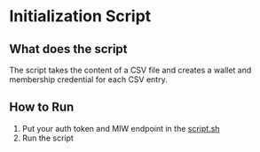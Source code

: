 # Initialization Script

## What does the script

The script takes the content of a CSV file and creates a wallet and membership credential for each CSV entry.

## How to Run

1. Put your auth token and MIW endpoint in the [script.sh](./script.sh)
2. Run the script